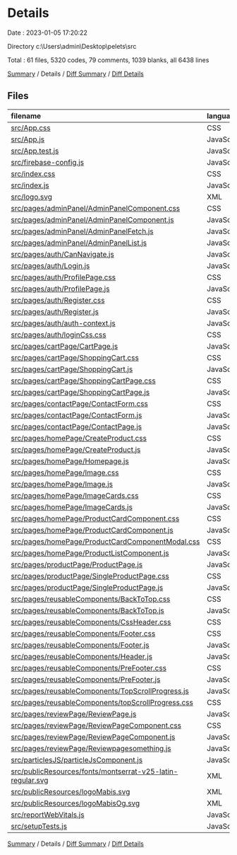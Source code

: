 # Details

Date : 2023-01-05 17:20:22

Directory c:\\Users\\admin\\Desktop\\pelets\\src

Total : 61 files,  5320 codes, 79 comments, 1039 blanks, all 6438 lines

[Summary](results.md) / Details / [Diff Summary](diff.md) / [Diff Details](diff-details.md)

## Files
| filename | language | code | comment | blank | total |
| :--- | :--- | ---: | ---: | ---: | ---: |
| [src/App.css](/src/App.css) | CSS | 24 | 1 | 5 | 30 |
| [src/App.js](/src/App.js) | JavaScript | 67 | 0 | 13 | 80 |
| [src/App.test.js](/src/App.test.js) | JavaScript | 7 | 0 | 2 | 9 |
| [src/firebase-config.js](/src/firebase-config.js) | JavaScript | 12 | 0 | 6 | 18 |
| [src/index.css](/src/index.css) | CSS | 15 | 0 | 3 | 18 |
| [src/index.js](/src/index.js) | JavaScript | 12 | 3 | 3 | 18 |
| [src/logo.svg](/src/logo.svg) | XML | 1 | 0 | 0 | 1 |
| [src/pages/adminPanel/AdminPanelComponent.css](/src/pages/adminPanel/AdminPanelComponent.css) | CSS | 151 | 0 | 27 | 178 |
| [src/pages/adminPanel/AdminPanelComponent.js](/src/pages/adminPanel/AdminPanelComponent.js) | JavaScript | 291 | 0 | 61 | 352 |
| [src/pages/adminPanel/AdminPanelFetch.js](/src/pages/adminPanel/AdminPanelFetch.js) | JavaScript | 37 | 0 | 5 | 42 |
| [src/pages/adminPanel/AdminPanelList.js](/src/pages/adminPanel/AdminPanelList.js) | JavaScript | 19 | 0 | 4 | 23 |
| [src/pages/auth/CanNavigate.js](/src/pages/auth/CanNavigate.js) | JavaScript | 11 | 0 | 4 | 15 |
| [src/pages/auth/Login.js](/src/pages/auth/Login.js) | JavaScript | 171 | 1 | 50 | 222 |
| [src/pages/auth/ProfilePage.css](/src/pages/auth/ProfilePage.css) | CSS | 145 | 0 | 28 | 173 |
| [src/pages/auth/ProfilePage.js](/src/pages/auth/ProfilePage.js) | JavaScript | 291 | 3 | 81 | 375 |
| [src/pages/auth/Register.css](/src/pages/auth/Register.css) | CSS | 49 | 0 | 6 | 55 |
| [src/pages/auth/Register.js](/src/pages/auth/Register.js) | JavaScript | 162 | 1 | 59 | 222 |
| [src/pages/auth/auth-context.js](/src/pages/auth/auth-context.js) | JavaScript | 21 | 0 | 6 | 27 |
| [src/pages/auth/loginCss.css](/src/pages/auth/loginCss.css) | CSS | 154 | 0 | 22 | 176 |
| [src/pages/cartPage/CartPage.js](/src/pages/cartPage/CartPage.js) | JavaScript | 18 | 0 | 3 | 21 |
| [src/pages/cartPage/ShoppingCart.css](/src/pages/cartPage/ShoppingCart.css) | CSS | 29 | 0 | 4 | 33 |
| [src/pages/cartPage/ShoppingCart.js](/src/pages/cartPage/ShoppingCart.js) | JavaScript | 40 | 1 | 11 | 52 |
| [src/pages/cartPage/ShoppingCartPage.css](/src/pages/cartPage/ShoppingCartPage.css) | CSS | 446 | 9 | 91 | 546 |
| [src/pages/cartPage/ShoppingCartPage.js](/src/pages/cartPage/ShoppingCartPage.js) | JavaScript | 194 | 1 | 34 | 229 |
| [src/pages/contactPage/ContactForm.css](/src/pages/contactPage/ContactForm.css) | CSS | 140 | 0 | 21 | 161 |
| [src/pages/contactPage/ContactForm.js](/src/pages/contactPage/ContactForm.js) | JavaScript | 71 | 0 | 18 | 89 |
| [src/pages/contactPage/ContactPage.js](/src/pages/contactPage/ContactPage.js) | JavaScript | 16 | 0 | 3 | 19 |
| [src/pages/homePage/CreateProduct.css](/src/pages/homePage/CreateProduct.css) | CSS | 35 | 0 | 5 | 40 |
| [src/pages/homePage/CreateProduct.js](/src/pages/homePage/CreateProduct.js) | JavaScript | 151 | 0 | 37 | 188 |
| [src/pages/homePage/Homepage.js](/src/pages/homePage/Homepage.js) | JavaScript | 27 | 0 | 3 | 30 |
| [src/pages/homePage/Image.css](/src/pages/homePage/Image.css) | CSS | 134 | 0 | 24 | 158 |
| [src/pages/homePage/Image.js](/src/pages/homePage/Image.js) | JavaScript | 20 | 0 | 4 | 24 |
| [src/pages/homePage/ImageCards.css](/src/pages/homePage/ImageCards.css) | CSS | 58 | 0 | 9 | 67 |
| [src/pages/homePage/ImageCards.js](/src/pages/homePage/ImageCards.js) | JavaScript | 33 | 0 | 5 | 38 |
| [src/pages/homePage/ProductCardComponent.css](/src/pages/homePage/ProductCardComponent.css) | CSS | 120 | 0 | 19 | 139 |
| [src/pages/homePage/ProductCardComponent.js](/src/pages/homePage/ProductCardComponent.js) | JavaScript | 265 | 27 | 65 | 357 |
| [src/pages/homePage/ProductCardComponentModal.css](/src/pages/homePage/ProductCardComponentModal.css) | CSS | 117 | 0 | 21 | 138 |
| [src/pages/homePage/ProductListComponent.js](/src/pages/homePage/ProductListComponent.js) | JavaScript | 40 | 18 | 12 | 70 |
| [src/pages/productPage/ProductPage.js](/src/pages/productPage/ProductPage.js) | JavaScript | 16 | 0 | 3 | 19 |
| [src/pages/productPage/SingleProductPage.css](/src/pages/productPage/SingleProductPage.css) | CSS | 58 | 0 | 10 | 68 |
| [src/pages/productPage/SingleProductPage.js](/src/pages/productPage/SingleProductPage.js) | JavaScript | 49 | 0 | 13 | 62 |
| [src/pages/reusableComponents/BackToTop.css](/src/pages/reusableComponents/BackToTop.css) | CSS | 46 | 1 | 8 | 55 |
| [src/pages/reusableComponents/BackToTop.js](/src/pages/reusableComponents/BackToTop.js) | JavaScript | 54 | 1 | 18 | 73 |
| [src/pages/reusableComponents/CssHeader.css](/src/pages/reusableComponents/CssHeader.css) | CSS | 245 | 4 | 45 | 294 |
| [src/pages/reusableComponents/Footer.css](/src/pages/reusableComponents/Footer.css) | CSS | 67 | 0 | 14 | 81 |
| [src/pages/reusableComponents/Footer.js](/src/pages/reusableComponents/Footer.js) | JavaScript | 45 | 0 | 8 | 53 |
| [src/pages/reusableComponents/Header.js](/src/pages/reusableComponents/Header.js) | JavaScript | 64 | 1 | 16 | 81 |
| [src/pages/reusableComponents/PreFooter.css](/src/pages/reusableComponents/PreFooter.css) | CSS | 55 | 0 | 9 | 64 |
| [src/pages/reusableComponents/PreFooter.js](/src/pages/reusableComponents/PreFooter.js) | JavaScript | 30 | 0 | 8 | 38 |
| [src/pages/reusableComponents/TopScrollProgress.js](/src/pages/reusableComponents/TopScrollProgress.js) | JavaScript | 22 | 0 | 8 | 30 |
| [src/pages/reusableComponents/topScrollProgress.css](/src/pages/reusableComponents/topScrollProgress.css) | CSS | 18 | 0 | 2 | 20 |
| [src/pages/reviewPage/ReviewPage.js](/src/pages/reviewPage/ReviewPage.js) | JavaScript | 21 | 0 | 3 | 24 |
| [src/pages/reviewPage/ReviewPageComponent.css](/src/pages/reviewPage/ReviewPageComponent.css) | CSS | 159 | 0 | 20 | 179 |
| [src/pages/reviewPage/ReviewPageComponent.js](/src/pages/reviewPage/ReviewPageComponent.js) | JavaScript | 153 | 0 | 37 | 190 |
| [src/pages/reviewPage/Reviewpagesomething.js](/src/pages/reviewPage/Reviewpagesomething.js) | JavaScript | 120 | 0 | 24 | 144 |
| [src/particlesJS/particleJsComponent.js](/src/particlesJS/particleJsComponent.js) | JavaScript | 53 | 3 | 7 | 63 |
| [src/publicResources/fonts/montserrat-v25-latin-regular.svg](/src/publicResources/fonts/montserrat-v25-latin-regular.svg) | XML | 327 | 0 | 1 | 328 |
| [src/publicResources/logoMabis.svg](/src/publicResources/logoMabis.svg) | XML | 110 | 0 | 8 | 118 |
| [src/publicResources/logoMabisOg.svg](/src/publicResources/logoMabisOg.svg) | XML | 1 | 0 | 0 | 1 |
| [src/reportWebVitals.js](/src/reportWebVitals.js) | JavaScript | 12 | 0 | 2 | 14 |
| [src/setupTests.js](/src/setupTests.js) | JavaScript | 1 | 4 | 1 | 6 |

[Summary](results.md) / Details / [Diff Summary](diff.md) / [Diff Details](diff-details.md)